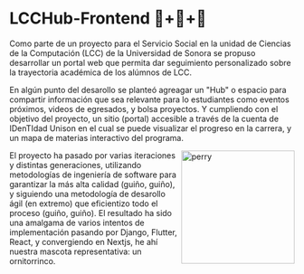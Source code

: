 # LCCHub-Frontend 🦫+🦆+🥚

Como parte de un proyecto para el Servicio Social en la unidad de Ciencias de la Computación (LCC) de la Universidad de Sonora se propuso desarrollar un portal web que permita dar seguimiento personalizado sobre la trayectoria académica de los alúmnos de LCC.

En algún punto del desarollo se planteó agreagar un "Hub" o espacio para compartir información que sea relevante para lo estudiantes como eventos próximos, videos de egresados, y bolsa proyectos. Y cumpliendo con el objetivo del proyecto, un sitio (portal) accesible a través de la cuenta de IDenTIdad Unison en el cual se puede visualizar el progreso en la carrera, y un mapa de materias interactivo del programa.

<img align="right" height="200px" src="https://i.pinimg.com/originals/c0/46/05/c0460581a0d5ef331a3bc98ec24546e5.png" alt="perry" />

El proyecto ha pasado por varias iteraciones y distintas generaciones, utilizando metodologías de ingeniería de software para garantizar la más alta calidad (guiño, guiño), y siguiendo una metodología de desarollo ágil (en extremo) que eficientizo todo el proceso (guiño, guiño). El resultado ha sido una amalgama de varios intentos de implementación pasando por Django, Flutter, React, y convergiendo en Nextjs, he ahí nuestra mascota representativa: un ornitorrinco.
